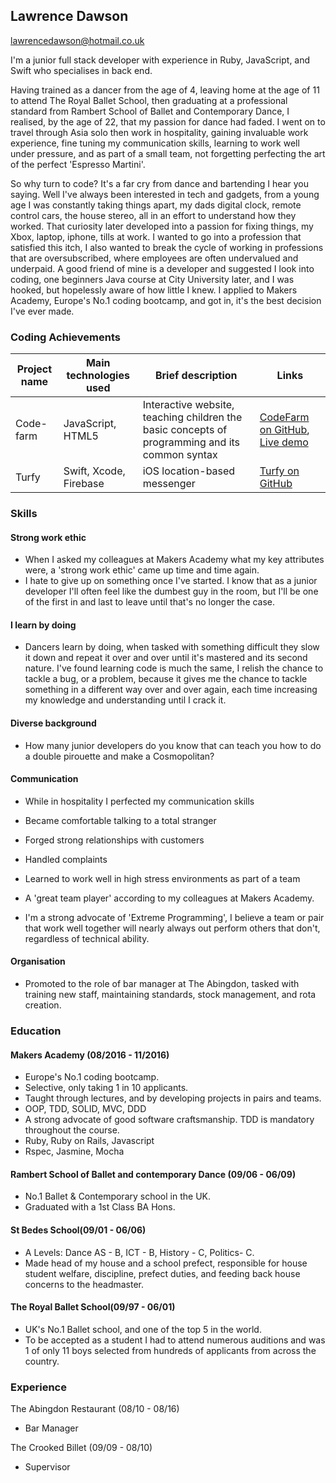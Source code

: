 

## Lawrence Dawson
lawrencedawson@hotmail.co.uk

I'm a junior full stack developer with experience in Ruby, JavaScript, and Swift who specialises in back end.

Having trained as a dancer from the age of 4, leaving home at the age of 11 to attend The Royal Ballet School, then graduating at a professional standard from Rambert School of Ballet and Contemporary Dance, I realised, by the age of 22, that my passion for dance had faded. I went on to travel through Asia solo then work in hospitality, gaining invaluable work experience, fine tuning my communication skills, learning to work well under pressure, and as part of a small team, not forgetting perfecting the art of the perfect 'Espresso Martini'.

So why turn to code? It's a far cry from dance and bartending I hear you saying. Well I've always been interested in tech and gadgets, from a young age I was constantly taking things apart, my dads digital clock, remote control cars, the house stereo, all in an effort to understand how they worked. That curiosity later developed into a passion for fixing things, my Xbox, laptop, iphone, tills at work. I wanted to go into a profession that satisfied this itch, I also wanted to break the cycle of working in professions that are oversubscribed, where employees are often undervalued and underpaid.
A good friend of mine is a developer and suggested I look into coding, one beginners Java course at City University later, and I was hooked, but hopelessly aware of how little I knew. I applied to Makers Academy, Europe's No.1 coding bootcamp, and got in, it's the best decision I've ever made.

### Coding Achievements

|Project name |Main technologies used           |Brief description                                                      |Links                                                      |
|-------------|---------------------------------|-----------------------------------------------------------------------|-----------------------------------------------------------|
|Code-farm    |JavaScript, HTML5                |Interactive website, teaching children the basic concepts of programming and its common syntax  |[CodeFarm on GitHub](https://github.com/ercekal/code_farm), [Live demo](http://code-farm.herokuapp.com/)|
|Turfy        |Swift, Xcode, Firebase           |iOS location-based messenger                                           |[Turfy on GitHub](https://github.com/lawrencedawson/turfy) |



### Skills

#### Strong work ethic

- When I asked my colleagues at Makers Academy what my key attributes were, a 'strong work ethic' came up time and time again.
- I hate to give up on something once I've started. I know that as a junior developer I'll often feel like the dumbest guy in the room, but I'll be one of the first in and last to leave until that's no longer the case.

#### I learn by doing

- Dancers learn by doing, when tasked with something difficult they slow it down and repeat it over and over until it's mastered and its second nature. I've found learning code is much the same, I relish the chance to tackle a bug, or a problem, because it gives me the chance to tackle something in a different way over and over again, each time increasing my knowledge and understanding until I crack it.

#### Diverse background

- How many junior developers do you know that can teach you how to do a double pirouette and make a Cosmopolitan?

#### Communication

- While in hospitality I perfected my communication skills
 - Became comfortable talking to a total stranger
 - Forged strong relationships with customers
 - Handled complaints
 - Learned to work well in high stress environments as part of a team


- A 'great team player' according to my colleagues at Makers Academy.

- I'm a strong advocate of 'Extreme Programming', I believe a team or pair that work well together will nearly always out perform others that don't, regardless of technical ability.


#### Organisation

- Promoted to the role of bar manager at The Abingdon, tasked with training new staff, maintaining standards, stock management, and rota creation.

### Education

#### Makers Academy (08/2016 - 11/2016)

- Europe's No.1 coding bootcamp.
- Selective, only taking 1 in 10 applicants.
- Taught through lectures, and by developing projects in pairs and teams.
- OOP, TDD, SOLID, MVC, DDD
- A strong advocate of good software craftsmanship. TDD is mandatory throughout the course.
- Ruby, Ruby on Rails, Javascript
- Rspec, Jasmine, Mocha

#### Rambert School of Ballet and contemporary Dance (09/06 - 06/09)

- No.1 Ballet & Contemporary school in the UK.
- Graduated with a 1st Class BA Hons.

#### St Bedes School(09/01 - 06/06)
- A Levels: Dance AS - B, ICT - B, History - C, Politics- C.
- Made head of my house and a school prefect, responsible for house student welfare, discipline, prefect duties, and feeding back house concerns to the headmaster.

#### The Royal Ballet School(09/97 - 06/01)
- UK's No.1 Ballet school, and one of the top 5 in the world.
- To be accepted as a student I had to attend numerous auditions and was 1 of only 11 boys selected from hundreds of applicants from across the country.

### Experience

The Abingdon Restaurant (08/10 - 08/16)
- Bar Manager

The Crooked Billet (09/09 - 08/10)
- Supervisor
